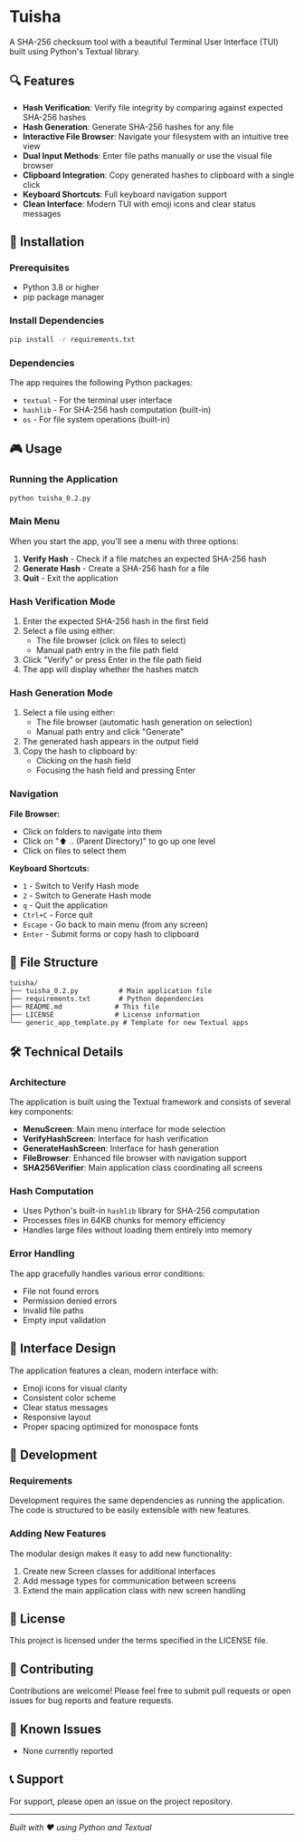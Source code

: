 # Tuisha

A SHA-256 checksum tool with a beautiful Terminal User Interface (TUI) built using Python's Textual library.

## 🔍  Features

- **Hash Verification**: Verify file integrity by comparing against expected SHA-256 hashes
- **Hash Generation**: Generate SHA-256 hashes for any file
- **Interactive File Browser**: Navigate your filesystem with an intuitive tree view
- **Dual Input Methods**: Enter file paths manually or use the visual file browser
- **Clipboard Integration**: Copy generated hashes to clipboard with a single click
- **Keyboard Shortcuts**: Full keyboard navigation support
- **Clean Interface**: Modern TUI with emoji icons and clear status messages

## 🚀  Installation

### Prerequisites

- Python 3.8 or higher
- pip package manager

### Install Dependencies

```bash
pip install -r requirements.txt
```

### Dependencies

The app requires the following Python packages:
- `textual` - For the terminal user interface
- `hashlib` - For SHA-256 hash computation (built-in)
- `os` - For file system operations (built-in)

## 🎮  Usage

### Running the Application

```bash
python tuisha_0.2.py
```

### Main Menu

When you start the app, you'll see a menu with three options:

1. **Verify Hash** - Check if a file matches an expected SHA-256 hash
2. **Generate Hash** - Create a SHA-256 hash for a file
3. **Quit** - Exit the application

### Hash Verification Mode

1. Enter the expected SHA-256 hash in the first field
2. Select a file using either:
   - The file browser (click on files to select)
   - Manual path entry in the file path field
3. Click "Verify" or press Enter in the file path field
4. The app will display whether the hashes match

### Hash Generation Mode

1. Select a file using either:
   - The file browser (automatic hash generation on selection)
   - Manual path entry and click "Generate"
2. The generated hash appears in the output field
3. Copy the hash to clipboard by:
   - Clicking on the hash field
   - Focusing the hash field and pressing Enter

### Navigation

**File Browser:**
- Click on folders to navigate into them
- Click on "⬆  .. (Parent Directory)" to go up one level
- Click on files to select them

**Keyboard Shortcuts:**
- `1` - Switch to Verify Hash mode
- `2` - Switch to Generate Hash mode
- `q` - Quit the application
- `Ctrl+C` - Force quit
- `Escape` - Go back to main menu (from any screen)
- `Enter` - Submit forms or copy hash to clipboard

## 📁  File Structure

```
tuisha/
├── tuisha_0.2.py          # Main application file
├── requirements.txt       # Python dependencies
├── README.md             # This file
├── LICENSE               # License information
└── generic_app_template.py # Template for new Textual apps
```

## 🛠  Technical Details

### Architecture

The application is built using the Textual framework and consists of several key components:

- **MenuScreen**: Main menu interface for mode selection
- **VerifyHashScreen**: Interface for hash verification
- **GenerateHashScreen**: Interface for hash generation
- **FileBrowser**: Enhanced file browser with navigation support
- **SHA256Verifier**: Main application class coordinating all screens

### Hash Computation

- Uses Python's built-in `hashlib` library for SHA-256 computation
- Processes files in 64KB chunks for memory efficiency
- Handles large files without loading them entirely into memory

### Error Handling

The app gracefully handles various error conditions:
- File not found errors
- Permission denied errors
- Invalid file paths
- Empty input validation

## 🎨  Interface Design

The application features a clean, modern interface with:
- Emoji icons for visual clarity
- Consistent color scheme
- Clear status messages
- Responsive layout
- Proper spacing optimized for monospace fonts

## 🔧  Development

### Requirements

Development requires the same dependencies as running the application. The code is structured to be easily extensible with new features.

### Adding New Features

The modular design makes it easy to add new functionality:
1. Create new Screen classes for additional interfaces
2. Add message types for communication between screens
3. Extend the main application class with new screen handling

## 📄  License

This project is licensed under the terms specified in the LICENSE file.

## 🤝  Contributing

Contributions are welcome! Please feel free to submit pull requests or open issues for bug reports and feature requests.

## 🐛  Known Issues

- None currently reported

## 📞  Support

For support, please open an issue on the project repository.

---

*Built with ❤️  using Python and Textual*
